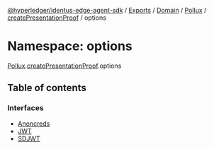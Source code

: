 [@hyperledger/identus-edge-agent-sdk](../README.md) / [Exports](../modules.md) / [Domain](Domain.md) / [Pollux](Domain.Pollux.md) / [createPresentationProof](Domain.Pollux.createPresentationProof.md) / options

# Namespace: options

[Pollux](Domain.Pollux.md).[createPresentationProof](Domain.Pollux.createPresentationProof.md).options

## Table of contents

### Interfaces

- [Anoncreds](../interfaces/Domain.Pollux.createPresentationProof.options.Anoncreds.md)
- [JWT](../interfaces/Domain.Pollux.createPresentationProof.options.JWT.md)
- [SDJWT](../interfaces/Domain.Pollux.createPresentationProof.options.SDJWT.md)
